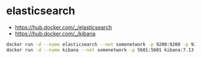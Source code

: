 # elasticsearch

- https://hub.docker.com/_/elasticsearch
- https://hub.docker.com/_/kibana

```bash
docker run -d --name elasticsearch --net somenetwork -p 9200:9200 -p 9300:9300 -e "discovery.type=single-node" elasticsearch:7.13.2
docker run -d --name kibana --net somenetwork -p 5601:5601 kibana:7.13.2
```
